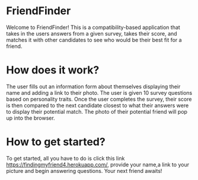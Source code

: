# FriendFinder
Welcome to FriendFinder! This is a compatibility-based application that takes in the users answers from a given survey, takes their score, and matches it with other candidates to see who would be their best fit for a friend.

# How does it work?
The user fills out an information form about themselves displaying their name and adding a link to their photo. The user is given 10 survey questions based on personality traits. Once the user completes the survey, their score is then compared to the next candidate closest to what their answers were to display their potential match. The photo of their potential friend will pop up into the browser.
# How to get started?
To get started, all you have to do is click this link https://findingmyfriend4.herokuapp.com/, provide your name,a link to your picture and begin answering questions. Your next friend awaits!
